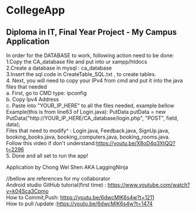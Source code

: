# CollegeApp
## Diploma in IT, Final Year Project - My Campus Application

In order for the DATABASE to work, following action need to be done:\
1.Copy the CA_database file and put into ur xampp/htdocs\
2.Create a database in mysql : ca_database\
3.Insert the sql code in CreateTable_SQL.txt , to create tables.\
4. Next, you will need to copy your IPv4 from cmd and put it into the java files that needed\
   a. First, go to CMD type: ipconfig\
   b. Copy Ipv4 Address\
   c. Paste into "YOUR_IP_HERE" to all the files needed, example bellow\
Example(this is from line63 of Login.java): PutData putData = new PutData("http://YOUR_IP_HERE/CA_database/login.php", "POST", field, data);\
Files that need to modify^ : Login.java, Feedback.java, SignUp.java, booking_books.java, booking_computers.java, booking_rooms.java.\
Follow this video if don't understand:https://youtu.be/X8oD4q3XtQQ?t=2296 <br/>
5. Done and all set to run the app!

Application by Chong Wei Shen AKA LaggingNinja

//bellow are references for my collaborator <br/>
Android studio GitHub tutorial(first time) : https://www.youtube.com/watch?v=k04Sca3Cpmo <br/>
How to Commit,Push: https://youtu.be/6dwcMlK6s4w?t=1211 <br/>
How to pull /update :https://youtu.be/6dwcMlK6s4w?t=1474